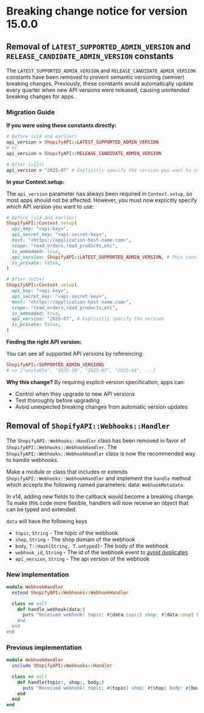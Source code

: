 # Breaking change notice for version 15.0.0

## Removal of `LATEST_SUPPORTED_ADMIN_VERSION` and `RELEASE_CANDIDATE_ADMIN_VERSION` constants

The `LATEST_SUPPORTED_ADMIN_VERSION` and `RELEASE_CANDIDATE_ADMIN_VERSION` constants have been removed to prevent semantic versioning (semver) breaking changes. Previously, these constants would automatically update every quarter when new API versions were released, causing unintended breaking changes for apps.

### Migration Guide

**If you were using these constants directly:**

```ruby
# Before (v14 and earlier)
api_version = ShopifyAPI::LATEST_SUPPORTED_ADMIN_VERSION
# or
api_version = ShopifyAPI::RELEASE_CANDIDATE_ADMIN_VERSION

# After (v15+)
api_version = "2025-07" # Explicitly specify the version you want to use
```

**In your Context.setup:**

The `api_version` parameter has always been required in `Context.setup`, so most apps should not be affected. However, you must now explicitly specify which API version you want to use:

```ruby
# Before (v14 and earlier)
ShopifyAPI::Context.setup(
  api_key: "<api-key>",
  api_secret_key: "<api-secret-key>",
  host: "<https://application-host-name.com>",
  scope: "read_orders,read_products,etc",
  is_embedded: true,
  api_version: ShopifyAPI::LATEST_SUPPORTED_ADMIN_VERSION, # This constant no longer exists
  is_private: false,
)

# After (v15+)
ShopifyAPI::Context.setup(
  api_key: "<api-key>",
  api_secret_key: "<api-secret-key>",
  host: "<https://application-host-name.com>",
  scope: "read_orders,read_products,etc",
  is_embedded: true,
  api_version: "2025-07", # Explicitly specify the version
  is_private: false,
)
```

**Finding the right API version:**

You can see all supported API versions by referencing:
```ruby
ShopifyAPI::SUPPORTED_ADMIN_VERSIONS
# => ["unstable", "2025-10", "2025-07", "2025-04", ...]
```

**Why this change?**
 By requiring explicit version specification, apps can:
- Control when they upgrade to new API versions
- Test thoroughly before upgrading
- Avoid unexpected breaking changes from automatic version updates

## Removal of `ShopifyAPI::Webhooks::Handler`

The `ShopifyAPI::Webhooks::Handler` class has been removed in favor of `ShopifyAPI::Webhooks::WebhookHandler`. The `ShopifyAPI::Webhooks::WebhookHandler` class is now the recommended way to handle webhooks.

Make a module or class that includes or extends `ShopifyAPI::Webhooks::WebhookHandler` and implement the `handle` method which accepts the following named parameters: data: `WebhookMetadata`.

In v14, adding new fields to the callback would become a breaking change. To make this code more flexible, handlers will now receive an object that can be typed and extended.

`data` will have the following keys
- `topic`, `String` - The topic of the webhook
- `shop`, `String` - The shop domain of the webhook
- `body`, `T::Hash[String, T.untyped]`- The body of the webhook
- `webhook_id`, `String` - The id of the webhook event to [avoid duplicates](https://shopify.dev/docs/apps/webhooks/best-practices#ignore-duplicates)
- `api_version`, `String` - The api version of the webhook

### New implementation
```ruby
module WebhookHandler
  extend ShopifyAPI::Webhooks::WebhookHandler

  class << self
    def handle_webhook(data:)
      puts "Received webhook! topic: #{data.topic} shop: #{data.shop} body: #{data.body} webhook_id: #{data.webhook_id} api_version: #{data.api_version"
    end
  end
end
```

### Previous implementation
```ruby
module WebhookHandler
  include ShopifyAPI::Webhooks::Handler

  class << self
    def handle(topic:, shop:, body:)
      puts "Received webhook! topic: #{topic} shop: #{shop} body: #{body}"
    end
  end
end
```
